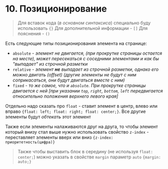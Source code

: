   # 10. Позиционирование
  
  >Для вставок кода (*в основном синтаксиса*) специально буду использовать `{}`
  >Для дополнительной информации - `[]`
  >Для пояснения - `()`
  
  Есть следующие типы позиционирования элемента на странице:
  
  * `absolute` - *элемент не двигается, (при прокрутке страницы остается на месте), может пересекаться с соседними элементами и как бы "выпадает" из строчной разметки*
  * `relative` - *элемент **не** выпадает из строчной разметки, однако его можно двигать (offset) (другие элементы не будут с ним соприкасаться, они будут двигаться вместе с ним)*
  * `fixed` - *то же самое, что и `absolute`. При прокрутке страницы двигается с ней [при указании `top`, `right`, `bottom`, `left` передвигается относительно положения верхнего левого края]*
  
  Отдельно надо сказать про `float` - ставит элемент в центр, влево или вправо `{float: left; float: right; float: center;}`. Все другие элементы будут *обтекать* этот элемент
  
  Также если элементы налаживаются друг на друга, то чтобы элемент который внизу стал выше нужно использовать свойство `z-index` - переставляет элементы вверх или вниз `{z-index: приоритетность(цифра)}`
  
  >Также чтобы выставить блок в середину (не используя `float: center;`) можно указать в свойстве `margin` параметр `auto`
  >`{margin: auto;}`
  
  
